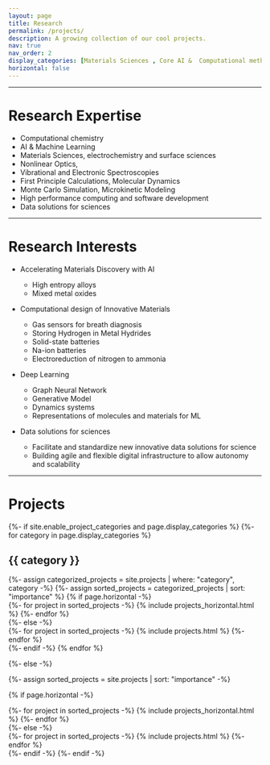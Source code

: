 ```yaml
---
layout: page
title: Research
permalink: /projects/
description: A growing collection of our cool projects.
nav: true
nav_order: 2
display_categories: [Materials Sciences , Core AI &  Computational methods]
horizontal: false
---
```

****
# Research  Expertise
- Computational chemistry
- AI & Machine Learning
- Materials Sciences, electrochemistry and surface sciences
- Nonlinear Optics,
- Vibrational and Electronic Spectroscopies
- First Principle Calculations, Molecular Dynamics
- Monte Carlo Simulation, Microkinetic Modeling
- High performance computing and software development
- Data solutions for sciences



****
# Research  Interests
- Accelerating Materials Discovery with AI
    - High entropy alloys
    - Mixed metal oxides
- Computational design of Innovative Materials
    - Gas sensors for breath diagnosis
    - Storing Hydrogen in Metal Hydrides
    - Solid-state batteries
    - Na-ion batteries
    - Electroreduction of nitrogen to ammonia
- Deep Learning
    - Graph Neural Network
    - Generative Model
    - Dynamics systems
    - Representations of molecules and materials for ML  

- Data solutions for sciences
    - Facilitate and standardize new innovative data solutions for science
    - Building agile and flexible digital infrastructure to allow autonomy and scalability



****
# Projects

<!-- pages/projects.md -->
<div class="projects">
{%- if site.enable_project_categories and page.display_categories %}
  <!-- Display categorized projects -->
  {%- for category in page.display_categories %}
  <h2 class="category">{{ category }}</h2>
  {%- assign categorized_projects = site.projects | where: "category", category -%}
  {%- assign sorted_projects = categorized_projects | sort: "importance" %}
  <!-- Generate cards for each project -->
  {% if page.horizontal -%}
  <div class="container">
    <div class="row row-cols-2">
    {%- for project in sorted_projects -%}
      {% include projects_horizontal.html %}
    {%- endfor %}
    </div>
  </div>
  {%- else -%}
  <div class="grid">
    {%- for project in sorted_projects -%}
      {% include projects.html %}
    {%- endfor %}
  </div>
  {%- endif -%}
  {% endfor %}

{%- else -%}
<!-- Display projects without categories -->
  {%- assign sorted_projects = site.projects | sort: "importance" -%}
  <!-- Generate cards for each project -->
  {% if page.horizontal -%}
  <div class="container">
    <div class="row row-cols-2">
    {%- for project in sorted_projects -%}
      {% include projects_horizontal.html %}
    {%- endfor %}
    </div>
  </div>
  {%- else -%}
  <div class="grid">
    {%- for project in sorted_projects -%}
      {% include projects.html %}
    {%- endfor %}
  </div>
  {%- endif -%}
{%- endif -%}
</div>
